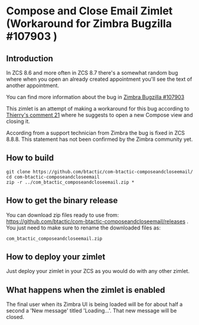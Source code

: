# Compose and Close Email Zimlet (Workaround for Zimbra Bugzilla #107903 )

## Introduction

In ZCS 8.6 and more often in ZCS 8.7 there's a somewhat random bug where when you open an already created appointment you'll see the text of another appointment.

You can find more information about the bug in [Zimbra Bugzilla #107903](https://bugzilla.zimbra.com/show_bug.cgi?id=107903)

This zimlet is an attempt of making a workaround for this bug according to [Thierry's comment 21](https://bugzilla.zimbra.com/show_bug.cgi?id=107903#c21) where he suggests to open a new Compose view and closing it.

According from a support technician from Zimbra the bug is fixed in ZCS 8.8.8. This statement has not been confirmed by the Zimbra community yet.

## How to build

```
git clone https://github.com/btactic/com-btactic-composeandcloseemail/
cd com-btactic-composeandcloseemail
zip -r ../com_btactic_composeandcloseemail.zip *
```

## How to get the binary release

You can download zip files ready to use from: 
https://github.com/btactic/com-btactic-composeandcloseemail/releases .
You just need to make sure to rename the downloaded files as:
```
com_btactic_composeandcloseemail.zip
```

## How to deploy your zimlet

Just deploy your zimlet in your ZCS as you would do with any other zimlet.

## What happens when the zimlet is enabled

The final user when its Zimbra UI is being loaded will be for about half a second a 'New message' titled 'Loading...'. That new message will be closed.
